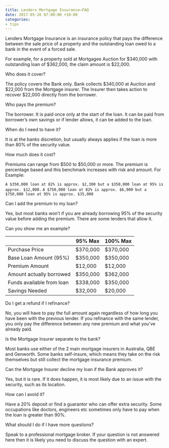 ```yaml
---
title: Lenders Mortgage Insurance—FAQ
date: 2017-05-26 07:00:00 +10:00
categories:
- tips
---
```


Lenders Mortgage Insurance is an insurance policy that pays the difference between the sale price of a property and the outstanding loan owed to a bank in the event of a forced sale.

For example, for a property sold at Mortgagee Auction for $340,000 with outstanding loan of $362,000, the claim amount is $22,000.

Who does it cover?

The policy covers the Bank only.  Bank collects $340,000 at Auction and $22,000 from the Mortgage insurer.  The Insurer then takes action to recover $22,000 directly from the borrower.

Who pays the premium?

The borrower. It is paid once only at the start of the loan.  It can be paid from borrower’s own savings or if lender allows, it can be added to the loan.

When do I need to have it?

It is at the banks discretion, but usually always applies if the loan is more than 80% of the security value.

How much does it cost?

Premiums can range from $500 to $50,000 or more.  The premium is percentage based and this benchmark increases with risk and amount. For Example:

`A $350,000 loan at 82% is approx. $2,300 but a $350,000 loan at 95% is approx. $12,000.` 
`A $750,000 loan at 82% is approx. $6,900 but a $750,000 loan at 95% is approx. $35,000` 

Can I add the premium to my loan?

Yes, but most banks won’t if you are already borrowing 95% of the security value before adding the premium.  There are some lenders that allow it.

Can you show me an example?

|                           | 95% Max  | 100% Max |
| ------------------------- | -------- | -------- |
| Purchase Price            | $370,000 | $370,000 |
| Base Loan Amount (95%)    | $350,000 | $350,000 |
| Premium Amount            | $12,000  | $12,000  |
| Amount actually borrowed  | $350,000 | $362,000 |
| Funds available from loan | $338,000 | $350,000 |
| Savings Needed            | $32,000  | $20,000  |

Do I get a refund if I refinance?

No, you will have to pay the full amount again regardless of how long you have been with the previous lender. If you refinance with the same lender, you only pay the difference between any new premium and what you’ve already paid.

Is the Mortgage Insurer separate to the bank?

Most banks use either of the 2 main mortgage insurers in Australia, QBE and Genworth.  Some banks self-insure, which means they take on the risk themselves but still collect the mortgage insurance premium.

Can the Mortgage Insurer decline my loan if the Bank approves it?

Yes, but it is rare.  If it does happen, it is most likely due to an issue with the security, such as its location.    

How can I avoid it?

Have a 20% deposit or find a guarantor who can offer extra security. Some occupations like doctors, engineers etc sometimes only have to pay when the loan is greater than 90%.

What should I do if I have more questions?

Speak to a professional mortgage broker.  If your question is not answered here then it is likely you need to discuss the question with an expert. 